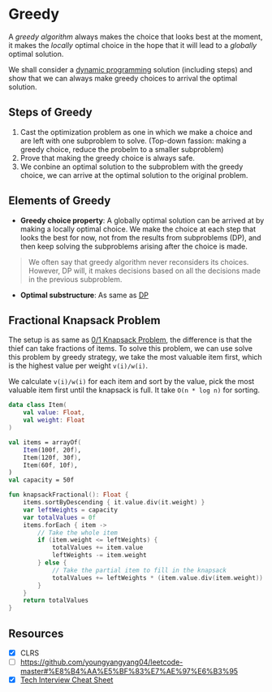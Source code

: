 # Greedy
A *greedy algorithm* always makes the choice that looks best at the moment, it makes the *locally* optimal choice in the hope that it will lead to a *globally* optimal solution.

We shall consider a [dynamic programming](../topics/dynamic-programming.md) solution (including steps) and show that we can always make greedy choices to arrival the optimal solution.

## Steps of Greedy
1. Cast the optimization problem as one in which we make a choice and are left with one subproblem to solve. (Top-down fassion: making a greedy choice, reduce the probelm to a smaller subproblem)
2. Prove that making the greedy choice is always safe.
3. We conbine an optimal solution to the subproblem with the greedy choice, we can arrive at the optimal solution to the original problem.

## Elements of Greedy
* **Greedy choice property**: A globally optimal solution can be arrived at by making a locally optimal choice. We make the choice at each step that looks the best for now, not from the results from subproblems (DP),  and then keep solving the subproblems arising after the choice is made.

> We often say that greedy algorithm never reconsiders its choices. However, DP will, it makes decisions based on all the decisions made in the previous subproblem.

* **Optimal substructure**: As same as [DP](../topics/dynamic-programming.md#elements-of-dynamic-programming)

## Fractional Knapsack Problem
The setup is as same as [0/1 Knapsack Problem](../topics/dynamic-programming.md#0-1-knapsack-problem), the difference is that the thief can take fractions of items. To solve this problem, we can use solve this problem by greedy strategy, we take the most valuable item first, which is the highest value per weight `v(i)/w(i)`. 

We calculate `v(i)/w(i)` for each item and sort by the value, pick the most valuable item first until the knapsack is full. It take `O(n * log n)` for sorting.

```kotlin
data class Item(
    val value: Float,
    val weight: Float
)

val items = arrayOf(
    Item(100f, 20f),
    Item(120f, 30f),
    Item(60f, 10f),
)
val capacity = 50f

fun knapsackFractional(): Float {
    items.sortByDescending { it.value.div(it.weight) }
    var leftWeights = capacity
    var totalValues = 0f
    items.forEach { item ->
        // Take the whole item
        if (item.weight <= leftWeights) {
            totalValues += item.value
            leftWeights -= item.weight
        } else {
            // Take the partial item to fill in the knapsack
            totalValues += leftWeights * (item.value.div(item.weight))
        }
    }
    return totalValues
}
```

## Resources
- [X] CLRS
- [ ] https://github.com/youngyangyang04/leetcode-master#%E8%B4%AA%E5%BF%83%E7%AE%97%E6%B3%95
- [X] [Tech Interview Cheat Sheet](https://github.com/TSiege/Tech-Interview-Cheat-Sheet#greedy-algorithms)